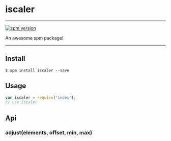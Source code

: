 # iscaler

---

[![spm version](http://spmjs.io/badge/iscaler)](http://spmjs.io/package/iscaler)

An awesome spm package!

---

## Install

```
$ spm install iscaler --save
```

## Usage

```js
var iscaler = require('index');
// use iscaler
```

## Api

### adjust(elements, offset, min, max)


